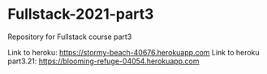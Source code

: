 # Fullstack-2021-part3
Repository for Fullstack course part3

Link to heroku: <https://stormy-beach-40676.herokuapp.com>
Link to heroku part3.21: <https://blooming-refuge-04054.herokuapp.com>

